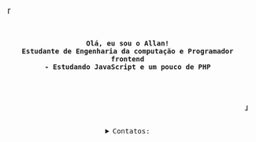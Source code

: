 <!-- Insdpirations:
				https://github.com/owl4ce 
		 		https://github.com/rxyhn/rxyhn -->
				
<!-- Profile -->
<p align="left"><strong><samp>「</samp></strong></p>
    <p align="center">
      <samp><br>
	      <br>
	      <b>
		 			Olá, eu sou o Allan!<br>
					Estudante de Engenharia da computação e Programador frontend <br>
					- Estudando JavaScript e um pouco de PHP 
	      </b>
        <br>
        <br>         
        <br>
      </samp><br>
    </p>
<p align="right"><strong><samp>」</samp></strong></p>

<br>

<details align="center">
<summary><samp>Contatos: </samp></summary>

<h2></h2><br>

<!-- Contact Me -->
<p align="center">
    <samp>
      <a href="https://www.linkedin.com/in/allancaetanosilva" target="_blank">linkedin</a> &#8226;
      <a href="https://www.reddit.com/user/acslva" target="_blank">reddit</a> &#8226;
      <a href="https://www.reddit.com/user/rayh4444n" target="_blank">curriculoOnlineAqui</a> &#8226;
      <a href="mailto:allancaetano.acs@gmail.com" target="_blank">email</a>
    </samp>
</p>

<h2></h2><br>

<!-- Github Stats -->
<p align="center">
    <samp>
<details>
  <summary>Meus Status de Perfil</summary>
  <br/>
          <img alt="GitHub Stats" src="https://github-readme-stats.vercel.app/api?bg_color=00000000&username=allancsilva&show_icons=true&include_all_commits=true&count_private=true&hide=issues&hide_border=true&icon_color=36393D&title_color=d9d7d6&text_color=d9d7d6"/>
  <br/>
</details>

<details> 
  <summary>Linguagens Mais Usadas</summary>
  <br/>
          <img alt="Top Language" src="https://github-readme-stats.vercel.app/api/top-langs/?bg_color=00000000&layout=compact&username=allancsilva&hide_border=true&title_color=d9d7d6&text_color=d9d7d6"/>
  <br/>
</details>
    </samp>
</p>
</details>
